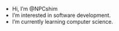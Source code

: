 - Hi, I’m @NPCshim
- I’m interested in software development.
- I’m currently learning computer science.

<!---
NPCshim/NPCshim is a ✨ special ✨ repository because its `README.md` (this file) appears on your GitHub profile.
You can click the Preview link to take a look at your changes.
--->
